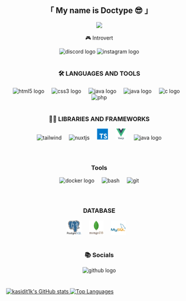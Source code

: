 <h2 align="center">「 My name is Doctype 😎 </b> 」</h2>

<div align="center" style="border-raduis: 5px">
  <img height="180" src="https://lh3.googleusercontent.com/a/ACg8ocJ5WRTn8nlYg26NDK1jz_wfMlOevpdcTz-91bfrTbkYmGskVs4=s576-c-no" />
</div>

<p align="center"> 🎮 Introvert </p>

<div align="center">
  <img src="https://img.shields.io/static/v1?message=Discord&logo=discord&label=&color=7289DA&logoColor=white&labelColor=&style=for-the-badge" height="25" alt="discord logo"  />
  <img src="https://img.shields.io/static/v1?message=Instagram&logo=instagram&label=&color=E4405F&logoColor=white&labelColor=&style=for-the-badge" height="25" alt="instagram logo"  />
</div>


<br />

###



###

<h3 align="center">🛠 LANGUAGES AND TOOLS</h3>

###

<div align="center">
  <img src="https://cdn.jsdelivr.net/gh/devicons/devicon/icons/html5/html5-original.svg" height="30" alt="html5 logo"  />
  <img width="12" />
  <img src="https://cdn.jsdelivr.net/gh/devicons/devicon/icons/css3/css3-original.svg" height="30" alt="css3 logo"  />
  <img width="12" />
  <img src="https://cdn.jsdelivr.net/gh/devicons/devicon/icons/java/java-original.svg" height="30" alt="java logo"  />
  
  <img width="12" />
  <img src="https://cdn.jsdelivr.net/gh/devicons/devicon/icons/javascript/javascript-original.svg" height="30" alt="java logo"  />
  <img width="12" />
  <img src="https://cdn.jsdelivr.net/gh/devicons/devicon/icons/c/c-original.svg" height="30" alt="c logo"  />
  <img width="12" />
  <img src="https://www.php.net/images/logos/new-php-logo.svg" height="30" alt = "php" width="35" />


</div>


<br />

<h3 align="center">👩‍💻 LIBRARIES AND FRAMEWORKS</h3>

<div align="center">
  <img src="https://www.vectorlogo.zone/logos/tailwindcss/tailwindcss-icon.svg" alt="tailwind" width="30" height="30"/> </a>
  <img width="12"/>
  <img src="https://www.vectorlogo.zone/logos/nuxtjs/nuxtjs-icon.svg" alt="nuxtjs" width="30" height="30"/>
  <img width="12"/>
  <img src="https://raw.githubusercontent.com/devicons/devicon/master/icons/typescript/typescript-original.svg" alt="typescript" width="30" height="30"/>  
  <img width="12"/>
  <img src="https://raw.githubusercontent.com/devicons/devicon/master/icons/vuejs/vuejs-original-wordmark.svg" alt="vuejs" width="30" height="30"/> </a>
  <img width="12" />
  <img src="https://cdn.jsdelivr.net/gh/devicons/devicon/icons/flutter/flutter-original.svg" height="30" alt="java logo"  />
</div>

###

<br />

###

<h3 align="center">Tools</h3>
<div align="center">
  
<img src="https://cdn.jsdelivr.net/gh/devicons/devicon/icons/docker/docker-plain-wordmark.svg" height="30" height="30" alt="docker logo"  />
<img width="12">
<img src="https://www.vectorlogo.zone/logos/gnu_bash/gnu_bash-icon.svg" alt="bash" width="30" height="30"/> </a>
<img width="12">       
<img src="https://www.vectorlogo.zone/logos/git-scm/git-scm-icon.svg" alt="git" width="30" height="30"/>

</div>

###


<br />

<h3 align="center">DATABASE</h3>
<div align="center">
  <img src="https://raw.githubusercontent.com/devicons/devicon/master/icons/postgresql/postgresql-original-wordmark.svg" alt="postgresql" width="40" height="40"/>
  <img width="12">
  <img src="https://raw.githubusercontent.com/devicons/devicon/master/icons/mongodb/mongodb-original-wordmark.svg" alt="mongodb" width="40" height="40"/> </a>
  <img width="12">
  <img src="https://raw.githubusercontent.com/devicons/devicon/master/icons/mysql/mysql-original-wordmark.svg" alt="mysql" width="40" height="40"/> </a>
  <img width="12">
  
  
</div>


<br />


<h3 align="center">📚 Socials</h3>
<div align="center">
  <img src="https://cdn.jsdelivr.net/gh/devicons/devicon/icons/github/github-original.svg" height="30" alt="github logo"  />
</div>

###


<br />
<a>
  <a href="https://github.com/kasidit1k"><img alt="kasidit1k's GitHub stats"                                                                                                                                  src="https://github-readme-stats.vercel.app/api?username=kasidit1k&show_icons=true&hide=&count_private=true&title_color=0891b2&text_color=ffffff&icon_color=0891b2&bg_color=1c1917&hide_border=true&show_icons=true"  height="192px" width="49.5%"/>
  </a>
  <a href="https://github.com/alsiam](http://www.github.com/kasidit1k"><img alt="Top Languages" src="https://github-readme-stats.vercel.app/api/top-langs/?username=kasidit1k&langs_count=10&title_color=0891b2&text_color=ffffff&icon_color=0891b2&bg_color=1c1917&hide_border=true&locale=en&custom_title=Top%20%Languages" />
  </a>
  
</a>

